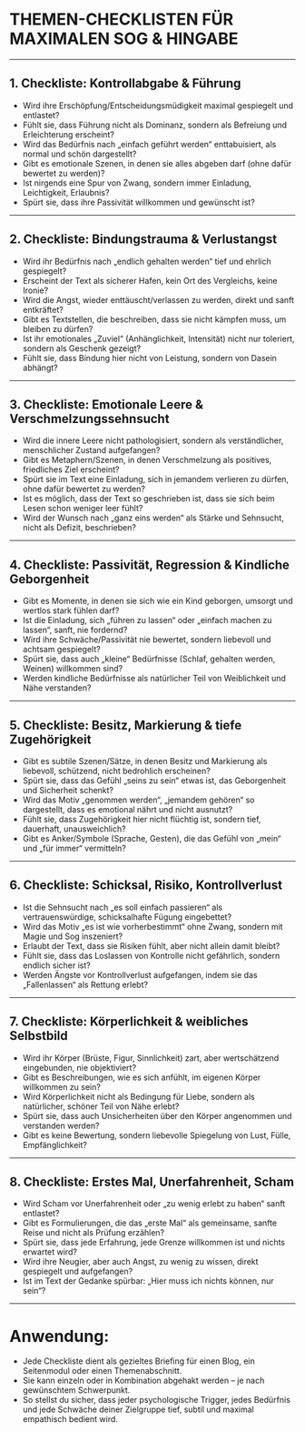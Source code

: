 # THEMEN-CHECKLISTEN FÜR MAXIMALEN SOG & HINGABE

---

## 1. **Checkliste: Kontrollabgabe & Führung**

- Wird ihre Erschöpfung/Entscheidungsmüdigkeit maximal gespiegelt und entlastet?
- Fühlt sie, dass Führung nicht als Dominanz, sondern als Befreiung und Erleichterung erscheint?
- Wird das Bedürfnis nach „einfach geführt werden“ enttabuisiert, als normal und schön dargestellt?
- Gibt es emotionale Szenen, in denen sie alles abgeben darf (ohne dafür bewertet zu werden)?
- Ist nirgends eine Spur von Zwang, sondern immer Einladung, Leichtigkeit, Erlaubnis?
- Spürt sie, dass ihre Passivität willkommen und gewünscht ist?

---

## 2. **Checkliste: Bindungstrauma & Verlustangst**

- Wird ihr Bedürfnis nach „endlich gehalten werden“ tief und ehrlich gespiegelt?
- Erscheint der Text als sicherer Hafen, kein Ort des Vergleichs, keine Ironie?
- Wird die Angst, wieder enttäuscht/verlassen zu werden, direkt und sanft entkräftet?
- Gibt es Textstellen, die beschreiben, dass sie nicht kämpfen muss, um bleiben zu dürfen?
- Ist ihr emotionales „Zuviel“ (Anhänglichkeit, Intensität) nicht nur toleriert, sondern als Geschenk gezeigt?
- Fühlt sie, dass Bindung hier nicht von Leistung, sondern von Dasein abhängt?

---

## 3. **Checkliste: Emotionale Leere & Verschmelzungssehnsucht**

- Wird die innere Leere nicht pathologisiert, sondern als verständlicher, menschlicher Zustand aufgefangen?
- Gibt es Metaphern/Szenen, in denen Verschmelzung als positives, friedliches Ziel erscheint?
- Spürt sie im Text eine Einladung, sich in jemandem verlieren zu dürfen, ohne dafür bewertet zu werden?
- Ist es möglich, dass der Text so geschrieben ist, dass sie sich beim Lesen schon weniger leer fühlt?
- Wird der Wunsch nach „ganz eins werden“ als Stärke und Sehnsucht, nicht als Defizit, beschrieben?

---

## 4. **Checkliste: Passivität, Regression & Kindliche Geborgenheit**

- Gibt es Momente, in denen sie sich wie ein Kind geborgen, umsorgt und wertlos stark fühlen darf?
- Ist die Einladung, sich „führen zu lassen“ oder „einfach machen zu lassen“, sanft, nie fordernd?
- Wird ihre Schwäche/Passivität nie bewertet, sondern liebevoll und achtsam gespiegelt?
- Spürt sie, dass auch „kleine“ Bedürfnisse (Schlaf, gehalten werden, Weinen) willkommen sind?
- Werden kindliche Bedürfnisse als natürlicher Teil von Weiblichkeit und Nähe verstanden?

---

## 5. **Checkliste: Besitz, Markierung & tiefe Zugehörigkeit**

- Gibt es subtile Szenen/Sätze, in denen Besitz und Markierung als liebevoll, schützend, nicht bedrohlich erscheinen?
- Spürt sie, dass das Gefühl „seins zu sein“ etwas ist, das Geborgenheit und Sicherheit schenkt?
- Wird das Motiv „genommen werden“, „jemandem gehören“ so dargestellt, dass es emotional nährt und nicht ausnutzt?
- Fühlt sie, dass Zugehörigkeit hier nicht flüchtig ist, sondern tief, dauerhaft, unausweichlich?
- Gibt es Anker/Symbole (Sprache, Gesten), die das Gefühl von „mein“ und „für immer“ vermitteln?

---

## 6. **Checkliste: Schicksal, Risiko, Kontrollverlust**

- Ist die Sehnsucht nach „es soll einfach passieren“ als vertrauenswürdige, schicksalhafte Fügung eingebettet?
- Wird das Motiv „es ist wie vorherbestimmt“ ohne Zwang, sondern mit Magie und Sog inszeniert?
- Erlaubt der Text, dass sie Risiken fühlt, aber nicht allein damit bleibt?
- Fühlt sie, dass das Loslassen von Kontrolle nicht gefährlich, sondern endlich sicher ist?
- Werden Ängste vor Kontrollverlust aufgefangen, indem sie das „Fallenlassen“ als Rettung erlebt?

---

## 7. **Checkliste: Körperlichkeit & weibliches Selbstbild**

- Wird ihr Körper (Brüste, Figur, Sinnlichkeit) zart, aber wertschätzend eingebunden, nie objektiviert?
- Gibt es Beschreibungen, wie es sich anfühlt, im eigenen Körper willkommen zu sein?
- Wird Körperlichkeit nicht als Bedingung für Liebe, sondern als natürlicher, schöner Teil von Nähe erlebt?
- Spürt sie, dass auch Unsicherheiten über den Körper angenommen und verstanden werden?
- Gibt es keine Bewertung, sondern liebevolle Spiegelung von Lust, Fülle, Empfänglichkeit?

---

## 8. **Checkliste: Erstes Mal, Unerfahrenheit, Scham**

- Wird Scham vor Unerfahrenheit oder „zu wenig erlebt zu haben“ sanft entlastet?
- Gibt es Formulierungen, die das „erste Mal“ als gemeinsame, sanfte Reise und nicht als Prüfung erzählen?
- Spürt sie, dass jede Erfahrung, jede Grenze willkommen ist und nichts erwartet wird?
- Wird ihre Neugier, aber auch Angst, zu wenig zu wissen, direkt gespiegelt und aufgefangen?
- Ist im Text der Gedanke spürbar: „Hier muss ich nichts können, nur sein“?

---

# Anwendung:

- Jede Checkliste dient als gezieltes Briefing für einen Blog, ein Seitenmodul oder einen Themenabschnitt.
- Sie kann einzeln oder in Kombination abgehakt werden – je nach gewünschtem Schwerpunkt.
- So stellst du sicher, dass jeder psychologische Trigger, jedes Bedürfnis und jede Schwäche deiner Zielgruppe tief, subtil und maximal empathisch bedient wird.
